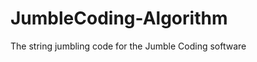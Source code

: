 JumbleCoding-Algorithm
======================

The string jumbling code for the Jumble Coding software
